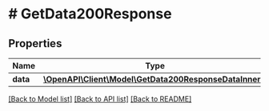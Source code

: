 # # GetData200Response

## Properties

Name | Type | Description | Notes
------------ | ------------- | ------------- | -------------
**data** | [**\OpenAPI\Client\Model\GetData200ResponseDataInner[]**](GetData200ResponseDataInner.md) |  | [optional]

[[Back to Model list]](../../README.md#models) [[Back to API list]](../../README.md#endpoints) [[Back to README]](../../README.md)
